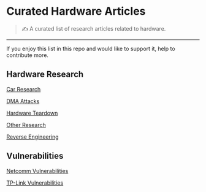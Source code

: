 # Curated Hardware Articles

> ✍️ A curated list of research articles related to hardware.
---

If you enjoy this list in this repo and would like to support it, help to contribute more.


## Hardware Research

[Car Research](./Car-Research.md)

[DMA Attacks](./DMA-Attacks.md)

[Hardware Teardown](./Hardware-Teardown.md)

[Other Research](./Other-Research.md)

[Reverse Engineering](Reverse-Engineering.md)


## Vulnerabilities

[Netcomm Vulnerabilities](./Netcomm-Vulnerabilities.md)

[TP-Link Vulnerabilities](./TP-Link%20Vulnerabilities.md)
